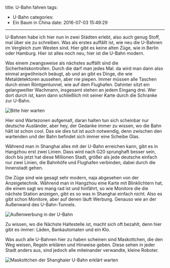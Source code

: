 title: U-Bahn fahren
tags:
  - U-Bahn
categories:
  - Ein Baum in China
date: 2016-07-03 15:49:29
---


U-Bahnen habe ich hier nun in zwei Städten erlebt, also auch genug Stoff, mal über sie zu schreiben. Was als erstes auffällt ist, wie neu die U-Bahnen im Vergleich zum Westen sind. Hier gibt es keine alten Züge, wie in Berlin oder Hamburg. Hier ist alles noch neu, hier ist die U-Bahn modern.

<!-- more -->

Was einem zwangsweise als nächstes auffällt sind die Sicherheitskontrollen. Durch die darf man jedes Mal. da wird man dann also einmal argwöhnisch beäugt, ab und an gibt es Dinge, die wie Metaldetektoren aussehen, aber nie piepen. Immer müssen alle Taschen durch einen Röntgentunnel, wie auf dem Flughafen. Dahinter sitzt ein gelangweilter Wachmann, insgesamt stehen an jedem Eingang drei. Wer dort durch ist, kann dann schließlich mit seiner Karte durch die Schranke zur U-Bahn.

![Bitte hier warten](/images/china/u-bahnSchlange.jpg)

Hier sind Wartezonen aufgemalt, daran halten tun sich scheinbar nur deutsche Ausländer, aber hey, der Gedanke immer zu wissen, wo die Bahn hält ist schon cool. Das sie dies tut ist auch notwendig, denn zwischen den wartenden und der Bahn befindet sich immer eine Scheibe Glas.

Während man in Shanghai alles mit der U-Bahn erreichen kann, gibt es in Hangzhou erst zwei Linien. Dass wird nach G20 sprunghaft besser sein, doch bis jetzt hat diese Millionen Stadt, größer als jede deutsche einfach nur zwei Linien, die Bahnhöfe und Flughafen verbinden, dabei durch die Innenstadt gehen.

Die Züge sind wie gesagt sehr modern, naja abgesehen von der Anzeigetechnik. Während man in Hangzhou eine Karte mit Blinklichtern hat, die einem sagt wo mang rad ist und hinfährt, so wie Monitore die die nächste Station anzeigen, gibt es so was in Shanghai einfach nicht. Also es gibt schon Monitore, aber auf denen läuft Werbung. Genauso wie an der Außenwand des U-Bahn-Tunnels.

![Außenwerbung in der U-Bahn](/images/china/u-bahnAussenwerbung.jpg)

Zu wissen, wo die Nächste Haltestelle ist, macht sich oft bezahlt, denn hier gibt es immer: Läden, Bankautomaten und ein Klo.

Was auch alle U-Bahnen hier zu haben scheinen sind Maskottchen, die den Weg weisen, Regeln erklären und Hinweise geben. Diese sehen in jeder Stadt anders aus, sind jedoch alle miteinander verwandte, kleine Roboter.

![Maskottchen der Shanghaier U-Bahn erklärt warten](/images/china/u-bahnMaskotchen.jpg)
